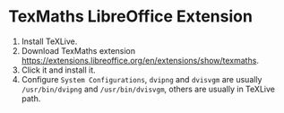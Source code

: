 # TexMaths LibreOffice Extension

1. Install TeXLive.
2. Download TexMaths extension <https://extensions.libreoffice.org/en/extensions/show/texmaths>.
3. Click it and install it.
4. Configure `System Configurations`, `dvipng` and `dvisvgm` are usually `/usr/bin/dvipng` and `/usr/bin/dvisvgm`, others are usually in TeXLive path.
